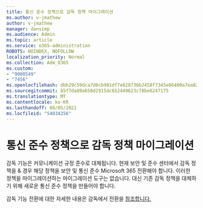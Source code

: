 ```yaml
---
title: 통신 준수 정책으로 감독 정책 마이그레이션
ms.author: v-jmathew
author: v-jmathew
manager: dansimp
ms.audience: Admin
ms.topic: article
ms.service: o365-administration
ROBOTS: NOINDEX, NOFOLLOW
localization_priority: Normal
ms.collection: Adm_O365
ms.custom:
- "9000549"
- "7456"
ms.openlocfilehash: dbb29c59dca7d0cb901df7e828736b2458f7345e86400a7ea823cf654cd0891e
ms.sourcegitcommit: b5f7da89a650d2915dc652449623c78be6247175
ms.translationtype: MT
ms.contentlocale: ko-KR
ms.lasthandoff: 08/05/2021
ms.locfileid: "54034256"
---
```

# <a name="migrate-supervision-policies-to-communication-compliance-policies"></a>통신 준수 정책으로 감독 정책 마이그레이션

감독 기능은 커뮤니케이션 규정 준수로 대체됩니다. 현재 보안 및 준수 센터에서 감독 정책을 & 경우 해당 정책을 보안 및 통신 준수 Microsoft 365 전환해야 합니다. 이러한 정책을 마이그레이션하는 마이그레이션 도구는 없습니다. 대신 기존 감독 정책을 대체하기 위해 새로운 통신 준수 정책을 만들어야 합니다.

감독 기능 전환에 대한 자세한 내용은 감독에서 전환을 [참조합니다.](https://go.microsoft.com/fwlink/?linkid=2128750)
